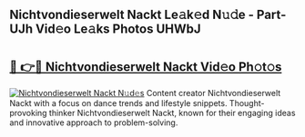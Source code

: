 ## Nichtvondieserwelt Nackt Le𝚊k𝚎d N𝚞𝚍e - Part-UJh Vid𝚎o Le𝚊ks Photos UHWbJ

# <h2><a href="http://fb2pbl.evod.top/?m=Nichtvondieserwelt+Nackt">🔗 👉🔴 Nichtvondieserwelt Nackt Vid𝚎o Ph𝚘t𝚘s</a></h2>

[![Nichtvondieserwelt Nackt N𝚞d𝚎s](https://i.imgur.com/8V9OHl7.gif)](http://fb2pbl.evod.top/?m=Nichtvondieserwelt+Nackt)
Content creator Nichtvondieserwelt Nackt with a focus on dance trends and lifestyle snippets. Thought-provoking thinker Nichtvondieserwelt Nackt, known for their engaging ideas and innovative approach to problem-solving. 
